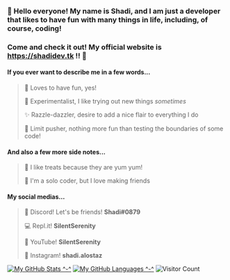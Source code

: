 ### 👋 Hello everyone! My name is **Shadi**, and I am just a developer that likes to have fun with many things in life, including, of course, coding!
### Come and check it out! My official website is **https://shadidev.tk** !! 🥳

#### If you ever want to describe me in a few words...
> 🎈 Loves to have fun, yes! 
> 
> 🧪 Experimentalist, I like trying out new things *sometimes*
> 
> ✨ Razzle-dazzler, desire to add a nice flair to everything I do
> 
> 🧨 Limit pusher, nothing more fun than testing the boundaries of some code!

#### And also a few more side notes...
> 🍩 I like treats because they are yum yum!
> 
> 🥰 I'm a solo coder, but I love making friends

#### My social medias...
> 💬 Discord! Let's be friends! **Shadi#0879**
> 
> 💻 Repl.it! **SilentSerenity**
> 
> 🎥 YouTube! **SilentSerenity**
> 
> 📸 Instagram! **shadi.alostaz**


[![My GitHub Stats ^-^](https://github-readme-stats.vercel.app/api/?username=SilentSerenityy&count_private=true&theme=tokyonight&showicons=true)]()
[![My GitHub Languages ^-^](https://github-readme-stats.vercel.app/api/top-langs/?username=SilentSerenityy&langs_count=3&theme=tokyonight)]()
![Visitor Count](https://profile-counter.glitch.me/SilentSerenityy/count.svg)

